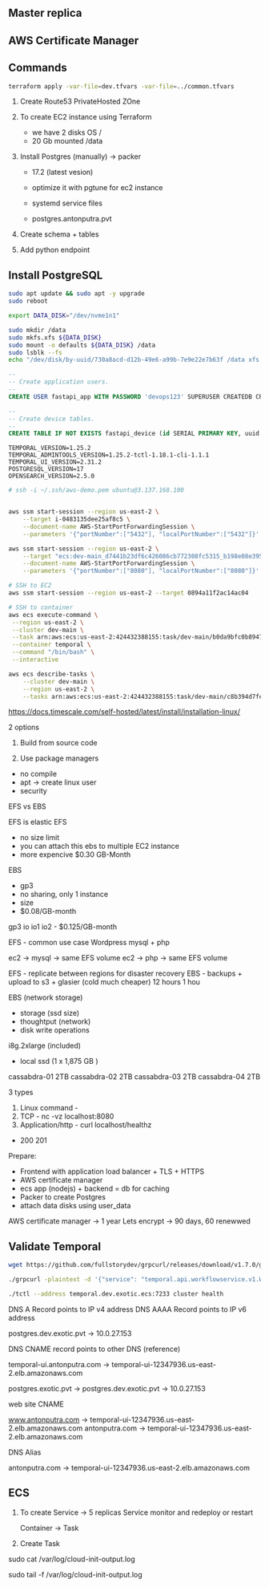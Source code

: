 ## Master replica

## AWS Certificate Manager

## Commands

```bash
terraform apply -var-file=dev.tfvars -var-file=../common.tfvars
```

1. Create Route53 PrivateHosted ZOne
2. To create EC2 instance using Terraform
   - we have 2 disks OS /
   - 20 Gb mounted /data
3. Install Postgres (manually) -> packer

   - 17.2 (latest vesion)
   - optimize it with pgtune for ec2 instance
   - systemd service files

   - postgres.antonputra.pvt

4. Create schema + tables
5. Add python endpoint

## Install PostgreSQL

```bash
sudo apt update && sudo apt -y upgrade
sudo reboot

export DATA_DISK="/dev/nvme1n1"

sudo mkdir /data
sudo mkfs.xfs ${DATA_DISK}
sudo mount -o defaults ${DATA_DISK} /data
sudo lsblk --fs
echo "/dev/disk/by-uuid/730a8acd-d12b-49e6-a99b-7e9e22e7b63f /data xfs defaults 0 1" | sudo tee -a /etc/fstab
```

```sql
--
-- Create application users.
--
CREATE USER fastapi_app WITH PASSWORD 'devops123' SUPERUSER CREATEDB CREATEROLE LOGIN;

--
-- Create device tables.
--
CREATE TABLE IF NOT EXISTS fastapi_device (id SERIAL PRIMARY KEY, uuid UUID DEFAULT NULL, mac VARCHAR(255) DEFAULT NULL, firmware VARCHAR(255) DEFAULT NULL, created_at TIMESTAMP WITH TIME ZONE DEFAULT CURRENT_TIMESTAMP, updated_at TIMESTAMP WITH TIME ZONE DEFAULT CURRENT_TIMESTAMP);

```

```
TEMPORAL_VERSION=1.25.2
TEMPORAL_ADMINTOOLS_VERSION=1.25.2-tctl-1.18.1-cli-1.1.1
TEMPORAL_UI_VERSION=2.31.2
POSTGRESQL_VERSION=17
OPENSEARCH_VERSION=2.5.0
```

```bash
# ssh -i ~/.ssh/aws-demo.pem ubuntu@3.137.168.100


aws ssm start-session --region us-east-2 \
    --target i-0483135dee25af8c5 \
    --document-name AWS-StartPortForwardingSession \
    --parameters '{"portNumber":["5432"], "localPortNumber":["5432"]}'

aws ssm start-session --region us-east-2 \
    --target "ecs:dev-main_d7441b23df6c426086cb772308fc5315_b198e08e395e487aa260f601032aeb5c" \
    --document-name AWS-StartPortForwardingSession \
    --parameters '{"portNumber":["8080"], "localPortNumber":["8080"]}'

# SSH to EC2
aws ssm start-session --region us-east-2 --target 0894a11f2ac14ac04

# SSH to container
aws ecs execute-command \
 --region us-east-2 \
 --cluster dev-main \
 --task arn:aws:ecs:us-east-2:424432388155:task/dev-main/b0da9bfc0b894704a158972d1782ba9f \
 --container temporal \
 --command "/bin/bash" \
 --interactive

aws ecs describe-tasks \
    --cluster dev-main \
    --region us-east-2 \
    --tasks arn:aws:ecs:us-east-2:424432388155:task/dev-main/c8b394d7fea64bb88a2ee018ca106615
```

https://docs.timescale.com/self-hosted/latest/install/installation-linux/

2 options

1. Build from source code

2. Use package managers

- no compile
- apt -> create linux user
- security

EFS vs EBS

EFS is elastic
EFS

- no size limit
- you can attach this ebs to multiple EC2 instance
- more expencive
  $0.30 GB-Month

EBS

- gp3
- no sharing, only 1 instance
- size
- $0.08/GB-month

gp3
io
io1
io2 - $0.125/GB-month

EFS - common use case
Wordpress
mysql + php

ec2 -> mysql -> same EFS volume
ec2 -> php -> same EFS volume

EFS - replicate between regions for disaster recovery
EBS - backups + upload to s3 + glasier (cold much cheaper)
12 hours
1 hou

EBS (network storage)

- storage (ssd size)
- thoughtput (network)
- disk write operations

i8g.2xlarge (included)

- local ssd (1 x 1,875 GB )

cassabdra-01 2TB
cassabdra-02 2TB
cassabdra-03 2TB
cassabdra-04 2TB

<!-- cassabdra-04 2TB -->

3 types

1. Linux command -
2. TCP - nc -vz localhost:8080
3. Application/http - curl localhost/healthz

- 200
  201

Prepare:

- Frontend with application load balancer + TLS + HTTPS
- AWS certificate manager
- ecs app (nodejs) + backend = db for caching
- Packer to create Postgres
- attach data disks using user_data

AWS certificate manager -> 1 year
Lets encrypt -> 90 days, 60 renewwed

## Validate Temporal

```bash
wget https://github.com/fullstorydev/grpcurl/releases/download/v1.7.0/grpcurl_1.7.0_linux_x86_64.tar.gz && tar -xvf grpcurl_1.7.0_linux_x86_64.tar.gz && chmod +x grpcurl

./grpcurl -plaintext -d '{"service": "temporal.api.workflowservice.v1.WorkflowService"}' temporal.dev.exotic.ecs:7233 grpc.health.v1.Health/Check

./tctl --address temporal.dev.exotic.ecs:7233 cluster health
```

DNS A Record points to IP v4 address
DNS AAAA Record points to IP v6 address

postgres.dev.exotic.pvt -> 10.0.27.153

DNS CNAME record points to other DNS (reference)

temporal-ui.antonputra.com -> temporal-ui-12347936.us-east-2.elb.amazonaws.com

postgres.exotic.pvt -> postgres.dev.exotic.pvt -> 10.0.27.153

web site CNAME

www.antonputra.com -> temporal-ui-12347936.us-east-2.elb.amazonaws.com
antonputra.com -> temporal-ui-12347936.us-east-2.elb.amazonaws.com

DNS Alias

antonputra.com -> temporal-ui-12347936.us-east-2.elb.amazonaws.com

## ECS

1. To create Service -> 5 replicas
   Service monitor and redeploy or restart

   Container -> Task

2. Create Task

sudo cat /var/log/cloud-init-output.log

sudo tail -f /var/log/cloud-init-output.log
